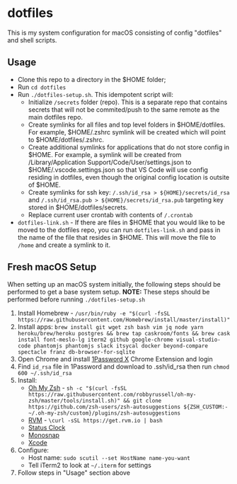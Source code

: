 # dotfiles

This is my system configuration for macOS consisting of config "dotfiles" and shell scripts.

## Usage

- Clone this repo to a directory in the $HOME folder;
- Run `cd dotfiles`
- Run `./dotfiles-setup.sh`.  This idempotent script will:
  - Initialize `/secrets` folder (repo).  This is a separate repo that contains secrets that will not be commited/push to the same remote as the main dotfiles repo.
  - Create symlinks for all files and top level folders in $HOME/dotfiles.  For example, $HOME/.zshrc symlink will be created which will point to $HOME/dotfiles/.zshrc.
  - Create additional symlinks for applications that do not store config in $HOME.  For example, a symlink will be created from /Library/Application Support/Code/User/settings.json to $HOME/.vscode.settings.json so that VS Code will use config residing in dotfiles, even though the original config location is outsite of $HOME.
  - Create symlinks for ssh key: `/.ssh/id_rsa > ${HOME}/secrets/id_rsa` and `/.ssh/id_rsa.pub > ${HOME}/secrets/id_rsa.pub` targeting key stored in $HOME/dotfiles/secrets.
  - Replace current user crontab with contents of `/.crontab`
- `dotfiles-link.sh` -  If there are files in $HOME that you would like to be moved to the dotfiles repo, you can run `dotfiles-link.sh` and pass in the name of the file that resides in $HOME.  This will move the file to `/home` and create a symlink to it.

## Fresh macOS Setup

When setting up an macOS system initially, the following steps should be performed to get a base system setup.  **NOTE:** These steps should be performed before running `./dotfiles-setup.sh`

1. Install Homebrew - `/usr/bin/ruby -e "$(curl -fsSL https://raw.githubusercontent.com/Homebrew/install/master/install)"`
2. Install apps: `brew install git wget zsh bash vim jq node yarn heroku/brew/heroku postgres && brew tap caskroom/fonts && brew cask install font-meslo-lg iterm2 github google-chrome visual-studio-code phantomjs phantomjs slack itsycal docker beyond-compare spectacle franz db-browser-for-sqlite`
1. Open Chrome and install [1Password X](https://chrome.google.com/webstore/detail/1password-x-%E2%80%93-password-ma/aeblfdkhhhdcdjpifhhbdiojplfjncoa?hl=en) Chrome Extension and login
1. Find `id_rsa` file in 1Password and download to .ssh/id_rsa then run `chmod 600 ~/.ssh/id_rsa`
1. Install:
   - [Oh My Zsh](https://github.com/robbyrussell/oh-my-zsh) - `sh -c "$(curl -fsSL https://raw.githubusercontent.com/robbyrussell/oh-my-zsh/master/tools/install.sh)" && git clone https://github.com/zsh-users/zsh-autosuggestions ${ZSH_CUSTOM:-~/.oh-my-zsh/custom}/plugins/zsh-autosuggestions`
   - [RVM](https://rvm.io/rvm/install) - `\curl -sSL https://get.rvm.io | bash`
   - [Status Clock](https://itunes.apple.com/us/app/status-clock/id552792489?mt=12)
   - [Monosnap](https://://itunes.apple.com/ru/app/monosnap/id540348655)
   - [Xcode](https://itunes.apple.com/us/app/xcode/id497799835?ls=1&mt=12)
1. Configure:
   - Host name: `sudo scutil --set HostName name-you-want`
   - Tell iTerm2 to look at `~/.iterm` for settings
1. Follow steps in "Usage" section above

